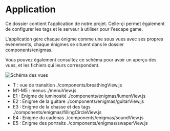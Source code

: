 # Application

Ce dossier contient l'application de notre projet.
Celle-çi permet également de configurer les tags et le serveur à utiliser pour l'escape game.

L'application gère chaque énigme comme une sous vues avec ses propres événements, chaque énigmes se situent dans le dossier components/enigmas.

Vous pouvez également consultez ce schéma pour avoir un aperçu des vues, et les fichiers qui leurs correspondent.

![Schéma des vues](./schéma.png)

- T : vue de transition ./components/breathingView.js
- M1-M5 : menus ./menuView.js
- E1 : Enigme de luminosité ./components/enigmas/lumenView.js
- E2 : Enigme de la guitare ./components/enigmas/guitarView.js
- E3 : Enigme de la chasse et des tags ./components/enigmas/fillingCircleView.js
- E4 : Enigme du cadenas ./components/enigmas/soundView.js
- E5 : Enigme des portraits ./components/enigmas/swaperView.js